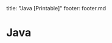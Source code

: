 <frontmatter>
title: "Java [Printable]"
footer: footer.md
</frontmatter>

<link rel="stylesheet" href="{{baseUrl}}/css/textbook.css">

<div class="website-content">

<div id="main">

# Java

<include src="collections/unit-inParent-asFlat-print.md" boilerplate />
<include src="enums/unit-inParent-asFlat-print.md" boilerplate />
<include src="varargs/unit-inParent-asFlat-print.md" boilerplate />
<include src="javaFXBasic/unit-inParent-asFlat-print.md" boilerplate />
<include src="streamsBasic/unit-inParent-asFlat-print.md" boilerplate />

</div>

</div>
